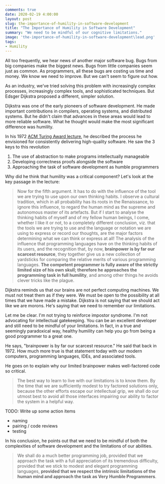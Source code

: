 ```yaml
---
comments: true
date: 2020-02-19 4:00:00
layout: post
slug: the-importance-of-humility-in-software-development
title: "The Importance of Humility in Software Development"
summary: "We need to be mindful of our cognitive limitations."
image: 'the-importance-of-humility-in-software-development\lead.png' 
tags:
- Humility
---
```


All too frequently, we hear news of another major software bug. Bugs from big companies make the biggest news. Bugs from little companies seem just as common. As programmers, all these bugs are costing us time and money. We know we need to improve. But we can't seem to figure out how.

As an industry, we've tried solving this problem with increasingly complex processes, increasingly complex tools, and sophisticated techniques. But Edsger Dijkstra proposed a different, simpler solution. 

Dijkstra was one of the early pioneers of software development. He made important contributions in compilers, operating systems, and distributed systems. But he didn't claim that advances in these areas would lead to more reliable software. What he thought would make the most significant difference was humility. 

In his 1972 [ACM Turing Award lecture](https://www.cs.utexas.edu/~EWD/transcriptions/EWD03xx/EWD340.html), he described the process he envisioned for consistently delivering high-quality software. He saw the 3 keys to this revolution
1. The use of abstraction to make programs intellectually manageable
2. Developing correctness proofs alongside the software
3. Approaching the task of software development as humble programmers

Why did he think that humility was a critical component? Let's look at the key passage in the lecture:

> Now for the fifth argument. It has to do with the influence of the tool we are trying to use upon our own thinking habits. I observe a cultural tradition, which in all probability has its roots in the Renaissance, to ignore this influence, to regard the human mind as the supreme and autonomous master of its artefacts. But if I start to analyse the thinking habits of myself and of my fellow human beings, I come, whether I like it or not, to a completely different conclusion, viz. that the tools we are trying to use and the language or notation we are using to express or record our thoughts, are the major factors determining what we can think or express at all! The analysis of the influence that programming languages have on the thinking habits of its users, and the recognition that, by now, **brainpower is by far our scarcest resource**, they together give us a new collection of yardsticks for comparing the relative merits of various programming languages. **The competent programmer is fully aware of the strictly limited size of his own skull; therefore he approaches the programming task in full humility**, and among other things he avoids clever tricks like the plague. 

Dijkstra reminds us that our brains are not perfect computing machines. We must not treat them as if they were. We must be open to the possibility at all times that we have made a mistake. Dijkstra is not saying that we should act like we are morons. He's saying that we need to remember our limitations.

Let me be clear. I'm not trying to reinforce impostor syndrome. I'm not advocating for intellectual gatekeeping. You can be an excellent developer and still need to be mindful of your limitations. In fact, in a true and seemingly paradoxical way, healthy humility can help you go from being a good programmer to a great one.

He says, "brainpower is by far our scarcest resource." He said that back in 1972. How much more true is that statement today with our modern computers, programming languages, IDEs, and associated tools. 

He goes on to explain why our limited brainpower makes well-factored code so critical. 

> The best way to learn to live with our limitations is to know them. By the time that we are sufficiently modest to try factored solutions only, because the other efforts escape our intellectual grip, we shall do our utmost best to avoid all those interfaces impairing our ability to factor the system in a helpful way.



TODO: Write up some action items

- naming
- pairing / code reviews
- testing

In his conclusion, he points out that we need to be mindful of both the complexities of software development and the limitations of our abilities. 

> We shall do a much better programming job, provided that we approach the task with a full appreciation of its tremendous difficulty, provided that we stick to modest and elegant programming languages, **provided that we respect the intrinsic limitations of the human mind and approach the task as Very Humble Programmers**.

